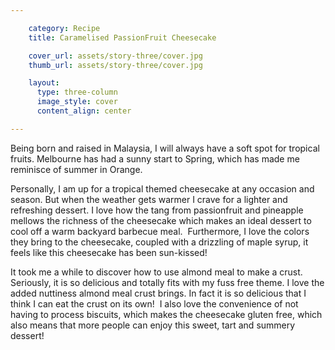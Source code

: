 ```yaml
---

    category: Recipe
    title: Caramelised PassionFruit Cheesecake

    cover_url: assets/story-three/cover.jpg
    thumb_url: assets/story-three/cover.jpg

    layout:
      type: three-column
      image_style: cover
      content_align: center

---
```


Being born and raised in Malaysia, I will always have a soft spot for tropical fruits. Melbourne has had a sunny start to Spring, which has made me reminisce of summer in Orange.

Personally, I am up for a tropical themed cheesecake at any occasion and season. But when the weather gets warmer I crave for a lighter and refreshing dessert. I love how the tang from passionfruit and pineapple mellows the richness of the cheesecake which makes an ideal dessert to cool off a warm backyard barbecue meal.  Furthermore, I love the colors they bring to the cheesecake, coupled with a drizzling of maple syrup, it feels like this cheesecake has been sun-kissed!

It took me a while to discover how to use almond meal to make a crust.  Seriously, it is so delicious and totally fits with my fuss free theme. I love the added nuttiness almond meal crust brings. In fact it is so delicious that I think I can eat the crust on its own!  I also love the convenience of not having to process biscuits, which makes the cheesecake gluten free, which also means that more people can enjoy this sweet, tart and summery dessert! 

